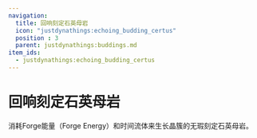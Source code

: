 ```yaml
---
navigation:
  title: 回响刻定石英母岩
  icon: "justdynathings:echoing_budding_certus"
  position : 3
  parent: justdynathings:buddings.md
item_ids:
  - justdynathings:echoing_budding_certus
---
```


# 回响刻定石英母岩

消耗Forge能量（Forge Energy）和时间流体来生长晶簇的无瑕刻定石英母岩。

<BlockImage id="justdynathings:echoing_budding_certus" p:alive="false" scale="4.0"/>

<BlockImage id="justdynathings:echoing_budding_certus" p:alive="true" scale="4.0"/>


<RecipeFor id="justdynathings:echoing_budding_certus" />